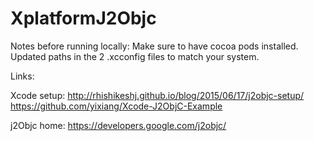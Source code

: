 # XplatformJ2Objc

Notes before running locally:
Make sure to have cocoa pods installed.
Updated paths in the 2 .xcconfig files to match your system.

Links:

Xcode setup: 
http://rhishikeshj.github.io/blog/2015/06/17/j2objc-setup/ 
https://github.com/yixiang/Xcode-J2ObjC-Example

j2Objc home: 
https://developers.google.com/j2objc/
